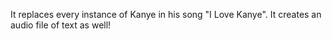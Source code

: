 It replaces every instance of Kanye in his song "I Love Kanye". It creates an audio file of text as well!
